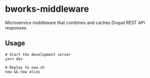 # bworks-middleware
Microservice middleware that combines and caches Drupal REST API responses.

## Usage
```
# Start the development server
yarn dev

# Deploy to now.sh
now && now alias
```
